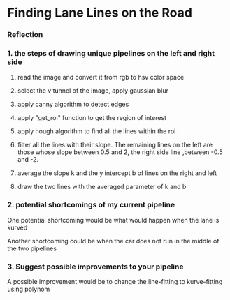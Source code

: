 # **Finding Lane Lines on the Road** 


### Reflection

### 1. the steps of drawing  unique pipelines on the left and right side

1. read the image and convert it from rgb to hsv color space

2. select the v tunnel of the image, apply gaussian blur

3. apply canny algorithm to detect edges

4. apply "get_roi" function to get the region of interest
 
5. apply hough algorithm to find all the lines within the roi

6. filter all the lines with their slope. The remaining lines on the left are those whose slope between 0.5 and 2, the right side line ,between -0.5 and -2.

7. average the slope k and the y intercept b of lines on the right and left

8. draw the two lines with the averaged parameter of k and b 
    
	


### 2. potential shortcomings of my current pipeline


One potential shortcoming would be what would happen when the lane is kurved

Another shortcoming could be when the car does not run in the middle of the two pipelines


### 3. Suggest possible improvements to your pipeline

A possible improvement would be to change the line-fitting to kurve-fitting using polynom

